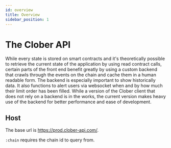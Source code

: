 ```yaml
---
id: overview
title: Overview
sidebar_position: 1
---
```


# The Clober API

While every state is stored on smart contracts and it's theoretically possible to retrieve the current state of the application by using read contract calls, certain parts of the front end benefit greatly by using a custom backend that crawls through the events on the chain and cache them in a human readable form. The backend is especially important to show historically data. It also functions to alert users via websocket when and by how much their limit order has been filled. While a version of the Clober client that does not rely on a backend is in the works, the current version makes heavy use of the backend for better performance and ease of development.

## Host

The base url is https://prod.clober-api.com/.

`:chain` requires the chain id to query from.

